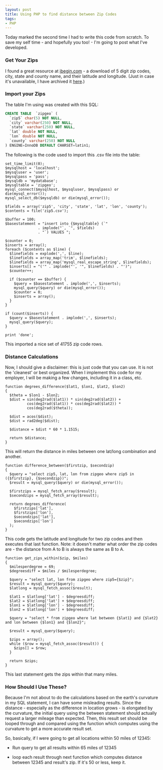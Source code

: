 ```yaml
---
layout: post
title: Using PHP to find distance between Zip Codes
tags:
- PHP
---
```

Today marked the second time I had to write this code from scratch.  To save my self time - and hopefully you too! - I'm going to post what I've developed.

### Get Your Zips

I found a great resource at [ibegin.com](http://geocoder.ibegin.com/downloads.php) - a download of 5 digit zip codes, city, state and county name, and their latitude and longitude.  (Just in case it's unavailable, I have archived it [here](/uploads/2009/zip5.zip).)

### Import your Zips

The table I'm using was created with this SQL:
    
```sql
CREATE TABLE  `zipgeo` (
  `zip5` char(5) NOT NULL,
  `city` varchar(250) NOT NULL,
  `state` varchar(250) NOT NULL,
  `lat` double NOT NULL,
  `lon` double NOT NULL,
  `county` varchar(250) NOT NULL
) ENGINE=InnoDB DEFAULT CHARSET=latin1;
```

The following is the code used to import this .csv file into the table:

```php?start_inline=1
set_time_limit(0);
$mysqlhost = 'localhost';
$mysqluser = 'user';
$mysqlpass = 'pass';
$mysqldb = 'mydatabase';
$mysqltable = 'zipgeo';
mysql_connect($mysqlhost, $mysqluser, $mysqlpass) or die(mysql_error());
mysql_select_db($mysqldb) or die(mysql_error());

$fields = array('zip5', 'city', 'state', 'lat', 'lon', 'county');
$contents = file('zip5.csv');

$buffer = 100;
$basestatement = "insert into {$mysqltable} (`" 
               . implode("`, `", $fields) 
               . "`) VALUES ";

$counter = 0;
$inserts = array();
foreach ($contents as $line) {
  $linefields = explode(',', $line);
  $linefields = array_map('trim', $linefields);
  $linefields = array_map('mysql_real_escape_string', $linefields);
  $inserts[] = "('" . implode("', '", $linefields) . "')";
  $counter++;

  if ($counter == $buffer) {
    $query = $basestatement . implode(',', $inserts);
    mysql_query($query) or die(mysql_error());
    $counter = 0;
    $inserts = array();
  }
}

if (count($inserts)) {
  $query = $basestatement . implode(',', $inserts);
  mysql_query($query);
}

print 'done';
```

This imported a nice set of 41755 zip code rows.

### Distance Calculations

Now, I should give a disclaimer: this is just code that you can use.  It is not the 'cleanest' or best organized.  When I implement this code for my employer, I will be making a few changes, including it in a class, etc.

```php?start_inline=1
function degrees_difference($lat1, $lon1, $lat2, $lon2)
{
  $theta = $lon1 - $lon2;
  $dist = sin(deg2rad($lat1)) * sin(deg2rad($lat2)) +
          cos(deg2rad($lat1)) * cos(deg2rad($lat2)) *
          cos(deg2rad($theta));

  $dist = acos($dist);
  $dist = rad2deg($dist);

  $distance = $dist * 60 * 1.1515;

  return $distance;
}
```

This will return the distance in miles between one lat/long combination and another.

```php?start_inline=1
function difference_between($firstzip, $secondzip)
{
  $query = "select zip5, lat, lon from zipgeo where zip5 in ({$firstzip}, {$secondzip})";
  $result = mysql_query($query) or die(mysql_error());

  $firstzips = mysql_fetch_array($result);
  $secondzips = mysql_fetch_array($result);

  return degrees_difference(
    $firstzips['lat'], 
    $firstzips['lon'], 
    $secondzips['lat'], 
    $secondzips['lon']
  );
}
```

This code gets the latitude and longitude for two zip codes and then executes that last function.  Note: it doesn't matter what order the zip codes are - the distance from A to B is always the same as B to A.

```php?start_inline=1
function get_zips_within($zip, $miles)
{
  $milesperdegree = 69;
  $degreesdiff = $miles / $milesperdegree;

  $query = "select lat, lon from zipgeo where zip5={$zip}";
  $result = mysql_query($query);
  $latlong = mysql_fetch_assoc($result);

  $lat1 = $latlong['lat'] - $degreesdiff;
  $lat2 = $latlong['lat'] + $degreesdiff;
  $lon1 = $latlong['lon'] - $degreesdiff;
  $lon2 = $latlong['lon'] + $degreesdiff;

  $query = "select * from zipgeo where lat between {$lat1} and {$lat2} and lon between {$lon1} and {$lon2}";

  $result = mysql_query($query);

  $zips = array();
  while ($row = mysql_fetch_assoc($result)) {
    $zips[] = $row;
  }

  return $zips;
}
```

This last statement gets the zips within that many miles.

### How Should I Use These?

Because I'm not about to do the calculations based on the earth's curvature in my SQL statement, I can have some misleading results.  Since the distance - especially as the difference in location grows - is elongated by the curvature, the initial query using the between statement should actually request a larger mileage than expected.  Then, this result set should be looped through and compared using the function which computes using the curvature to get a more accurate result set.

So, basically, if I were going to get all locations within 50 miles of 12345:

  * Run query to get all results within 65 miles of 12345

  * loop each result through next function which computes distance between 12345 and result's zip.  If it's 50 or less, keep it.
  